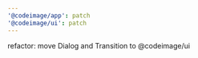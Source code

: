 ```yaml
---
'@codeimage/app': patch
'@codeimage/ui': patch
---
```


refactor: move Dialog and Transition to @codeimage/ui
